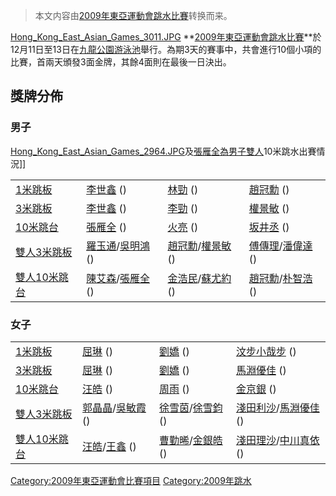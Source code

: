 > 本文内容由[2009年東亞運動會跳水比賽](https://zh.wikipedia.org/wiki/2009年東亞運動會跳水比賽)转换而来。


[Hong_Kong_East_Asian_Games_3011.JPG](https://zh.wikipedia.org/wiki/File:Hong_Kong_East_Asian_Games_3011.JPG "fig:Hong_Kong_East_Asian_Games_3011.JPG") **[2009年東亞運動會跳水比賽](https://zh.wikipedia.org/wiki/2009年東亞運動會 "wikilink")**於12月11日至13日在[九龍公園游泳池](../Page/九龍公園游泳池.md "wikilink")舉行。為期3天的賽事中，共會進行10個小項的比賽，首兩天頒發3面金牌，其餘4面則在最後一日決出。

## 獎牌分佈

### 男子

[Hong_Kong_East_Asian_Games_2964.JPG](https://zh.wikipedia.org/wiki/File:Hong_Kong_East_Asian_Games_2964.JPG "fig:Hong_Kong_East_Asian_Games_2964.JPG")及[張雁全為男子雙人](https://zh.wikipedia.org/wiki/張雁全 "wikilink")10米跳水出賽情況\]\]

|                                                                              |                                                                                                            |                                                                                                            |                                                                                                            |
| ---------------------------------------------------------------------------- | ---------------------------------------------------------------------------------------------------------- | ---------------------------------------------------------------------------------------------------------- | ---------------------------------------------------------------------------------------------------------- |
| [1米跳板](https://zh.wikipedia.org/wiki/2009年東亞運動會跳水比賽－男子1米跳板 "wikilink")       | [李世鑫](../Page/李世鑫.md "wikilink") ()                                                                        | [林勁](https://zh.wikipedia.org/wiki/林勁 "wikilink") ()                                                       | [趙冠勳](https://zh.wikipedia.org/wiki/趙冠勳 "wikilink") ()                                                     |
| [3米跳板](https://zh.wikipedia.org/wiki/2009年東亞運動會跳水比賽－男子3米跳板 "wikilink")       | [李世鑫](../Page/李世鑫.md "wikilink") ()                                                                        | [李勁](https://zh.wikipedia.org/wiki/李勁 "wikilink") ()                                                       | [權景敏](https://zh.wikipedia.org/wiki/權景敏 "wikilink") ()                                                     |
| [10米跳台](https://zh.wikipedia.org/wiki/2009年東亞運動會跳水比賽－男子10米跳台 "wikilink")     | [張雁全](https://zh.wikipedia.org/wiki/張雁全 "wikilink") ()                                                     | [火亮](../Page/火亮.md "wikilink") ()                                                                          | [坂井丞](../Page/坂井丞.md "wikilink") ()                                                                        |
| [雙人3米跳板](https://zh.wikipedia.org/wiki/2009年東亞運動會跳水比賽－男子雙人3米跳板 "wikilink")   | [羅玉通](../Page/羅玉通.md "wikilink")/[吳明鴻](https://zh.wikipedia.org/wiki/吳明鴻 "wikilink") ()                    | [趙冠勳](https://zh.wikipedia.org/wiki/趙冠勳 "wikilink")/[權景敏](https://zh.wikipedia.org/wiki/權景敏 "wikilink") () | [傅傳理](https://zh.wikipedia.org/wiki/傅傳理 "wikilink")/[潘偉達](https://zh.wikipedia.org/wiki/潘偉達 "wikilink") () |
| [雙人10米跳台](https://zh.wikipedia.org/wiki/2009年東亞運動會跳水比賽－男子雙人10米跳台 "wikilink") | [陳艾森](https://zh.wikipedia.org/wiki/陳艾森 "wikilink")/[張雁全](https://zh.wikipedia.org/wiki/張雁全 "wikilink") () | [金浩民](https://zh.wikipedia.org/wiki/金浩民 "wikilink")/[蘇尤約](https://zh.wikipedia.org/wiki/蘇尤約 "wikilink") () | [趙冠勳](https://zh.wikipedia.org/wiki/趙冠勳 "wikilink")/[朴智浩](https://zh.wikipedia.org/wiki/朴智浩 "wikilink") () |

### 女子

|                                                                              |                                                                                         |                                                                                                            |                                                                                             |
| ---------------------------------------------------------------------------- | --------------------------------------------------------------------------------------- | ---------------------------------------------------------------------------------------------------------- | ------------------------------------------------------------------------------------------- |
| [1米跳板](https://zh.wikipedia.org/wiki/2009年東亞運動會跳水比賽－女子1米跳板 "wikilink")       | [屈琳](https://zh.wikipedia.org/wiki/屈琳 "wikilink") ()                                    | [劉嬌](https://zh.wikipedia.org/wiki/劉嬌 "wikilink") ()                                                       | [汶步小哉步](https://zh.wikipedia.org/wiki/汶步小哉步 "wikilink") ()                                  |
| [3米跳板](https://zh.wikipedia.org/wiki/2009年東亞運動會跳水比賽－女子3米跳板 "wikilink")       | [屈琳](https://zh.wikipedia.org/wiki/屈琳 "wikilink") ()                                    | [劉嬌](https://zh.wikipedia.org/wiki/劉嬌 "wikilink") ()                                                       | [馬淵優佳](../Page/馬淵優佳.md "wikilink") ()                                                       |
| [10米跳台](https://zh.wikipedia.org/wiki/2009年東亞運動會跳水比賽－女子10米跳台 "wikilink")     | [汪皓](../Page/汪皓.md "wikilink") ()                                                       | [周雨](../Page/周雨.md "wikilink") ()                                                                          | [金京銀](https://zh.wikipedia.org/wiki/金京銀 "wikilink") ()                                      |
| [雙人3米跳板](https://zh.wikipedia.org/wiki/2009年東亞運動會跳水比賽－女子雙人3米跳板 "wikilink")   | [郭晶晶](../Page/郭晶晶.md "wikilink")/[吳敏霞](https://zh.wikipedia.org/wiki/吳敏霞 "wikilink") () | [徐雪茵](../Page/徐雪茵.md "wikilink")/[徐雪鈞](../Page/徐雪鈞.md "wikilink") ()                                       | [淺田利沙](https://zh.wikipedia.org/wiki/淺田利沙 "wikilink")/[馬淵優佳](../Page/馬淵優佳.md "wikilink") () |
| [雙人10米跳台](https://zh.wikipedia.org/wiki/2009年東亞運動會跳水比賽－女子雙人10米跳台 "wikilink") | [汪皓](../Page/汪皓.md "wikilink")/[王鑫](https://zh.wikipedia.org/wiki/王鑫 "wikilink") ()     | [曹勤晞](https://zh.wikipedia.org/wiki/曹勤晞 "wikilink")/[金銀皓](https://zh.wikipedia.org/wiki/金銀皓 "wikilink") () | [淺田理沙](https://zh.wikipedia.org/wiki/淺田理沙 "wikilink")/[中川真依](../Page/中川真依.md "wikilink") () |

[Category:2009年東亞運動會比賽項目](https://zh.wikipedia.org/wiki/Category:2009年東亞運動會比賽項目 "wikilink") [Category:2009年跳水](https://zh.wikipedia.org/wiki/Category:2009年跳水 "wikilink")
